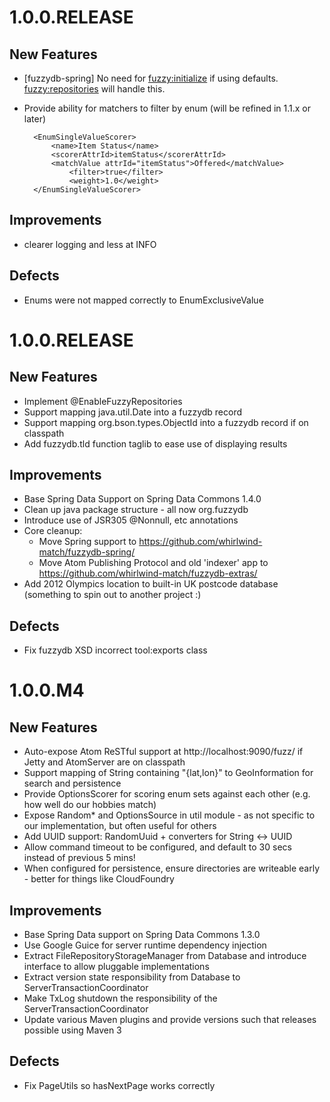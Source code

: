 # 1.0.0.RELEASE

## New Features

- [fuzzydb-spring] No need for <fuzzy:initialize> if using defaults.  <fuzzy:repositories> will handle this.
- Provide ability for matchers to filter by enum (will be refined in 1.1.x or later)

        <EnumSingleValueScorer>
            <name>Item Status</name>
            <scorerAttrId>itemStatus</scorerAttrId>
            <matchValue attrId="itemStatus">Offered</matchValue>
                <filter>true</filter>
                <weight>1.0</weight>
        </EnumSingleValueScorer>

## Improvements

- clearer logging and less at INFO


## Defects

- Enums were not mapped correctly to EnumExclusiveValue

# 1.0.0.RELEASE

## New Features

- Implement @EnableFuzzyRepositories
- Support mapping java.util.Date into a fuzzydb record
- Support mapping org.bson.types.ObjectId into a fuzzydb record if on classpath
- Add fuzzydb.tld function taglib to ease use of displaying results


## Improvements

- Base Spring Data Support on Spring Data Commons 1.4.0
- Clean up java package structure - all now org.fuzzydb
- Introduce use of JSR305 @Nonnull, etc annotations
- Core cleanup:
    - Move Spring support to https://github.com/whirlwind-match/fuzzydb-spring/
    - Move Atom Publishing Protocol and old 'indexer' app to https://github.com/whirlwind-match/fuzzydb-extras/
- Add 2012 Olympics location to built-in UK postcode database (something to spin out to another project :)

## Defects

- Fix fuzzydb XSD incorrect tool:exports class


# 1.0.0.M4

## New Features

- Auto-expose Atom ReSTful support at http://localhost:9090/fuzz/ if Jetty and AtomServer are on classpath
- Support mapping of String containing "{lat,lon}" to GeoInformation for search and persistence
- Provide OptionsScorer for scoring enum sets against each other (e.g. how well do our hobbies match)
- Expose Random* and OptionsSource in util module - as not specific to our implementation, but often useful for others
- Add UUID support: RandomUuid + converters for String <-> UUID
- Allow command timeout to be configured, and default to 30 secs instead of previous 5 mins!
- When configured for persistence, ensure directories are writeable early - better for things like CloudFoundry


## Improvements

- Base Spring Data support on Spring Data Commons 1.3.0
- Use Google Guice for server runtime dependency injection
- Extract FileRepositoryStorageManager from Database and introduce interface to allow pluggable implementations
- Extract version state responsibility from Database to ServerTransactionCoordinator
- Make TxLog shutdown the responsibility of the ServerTransactionCoordinator
- Update various Maven plugins and provide versions such that releases possible using Maven 3

## Defects

- Fix PageUtils so hasNextPage works correctly


